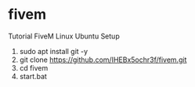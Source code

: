 # fivem
Tutorial FiveM Linux Ubuntu Setup


1. sudo apt install git -y
2. git clone https://github.com/IHEBx5ochr3f/fivem.git
3. cd fivem
4. start.bat
